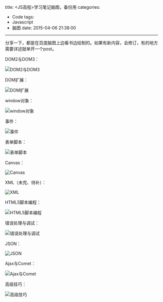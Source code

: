 title: <JS高程>学习笔记脑图，备份用
categories:
  - Code
tags:
  - Javascript
  - 脑图
date: 2015-04-06 21:38:00
---
分享一下，都是在百度脑图上边看书边绘制的。如果有新内容，会修订，有的地方需要详述就单开一个post。

DOM2与DOM3：

![DOM2与DOM3](http://my404forest.qiniudn.com/DOM2与DOM3.png)

<!-- more -->

DOM扩展：

![DOM扩展](http://my404forest.qiniudn.com/DOM扩展.png)

window对象：

![window对象](http://my404forest.qiniudn.com/Window对象.png)

事件：

![事件](http://my404forest.qiniudn.com/事件.png)

表单脚本：

![表单脚本](http://my404forest.qiniudn.com/表单脚本.png)

Canvas：

![Canvas](http://my404forest.qiniudn.com/Canvas.png)

XML（未完、待补）：

![XML](http://my404forest.qiniudn.com/XML.png)

HTML5脚本编程：

![HTML5脚本编程](http://my404forest.qiniudn.com/HTML5脚本编程.png)

错误处理与调试：

![错误处理与调试](http://my404forest.qiniudn.com/错误处理与调试.png)

JSON：

![JSON](http://my404forest.qiniudn.com/JSON.png)

Ajax与Comet：

![Ajax与Comet](http://my404forest.qiniudn.com/Ajax与Comet.png)

高级技巧：

![高级技巧](http://my404forest.qiniudn.com/高级技巧.png)